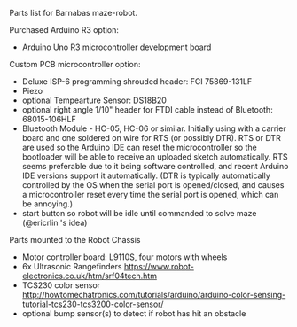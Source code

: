 Parts list for Barnabas maze-robot.

Purchased Arduino R3 option:
- Arduino Uno R3  microcontroller development board

Custom PCB microcontroller option:
- Deluxe ISP-6 programming shrouded header: FCI 75869-131LF
- Piezo
- optional Tempearture Sensor: DS18B20
- optional right angle 1/10" header for FTDI cable instead of Bluetooth: 68015-106HLF
- Bluetooth Module - HC-05, HC-06 or similar.  Initially using with a carrier board and one soldered on wire for RTS (or possibly DTR).  RTS or DTR are used so the Arduino IDE can reset the microcontroller so the bootloader will be able to receive an uploaded sketch automatically.  RTS seems preferable due to it being software controlled, and recent Arduino IDE versions support it automatically.  (DTR is typically automatically controlled by the OS when the serial port is opened/closed, and causes a microcontroller reset every time the serial port is opened, which can be annoying.) 
- start button so robot will be idle until commanded to solve maze (@ericrlin 's idea)

Parts mounted to the Robot Chassis
- Motor controller board: L9110S, four motors with wheels
- 6x Ultrasonic Rangefinders https://www.robot-electronics.co.uk/htm/srf04tech.htm
- TCS230 color sensor http://howtomechatronics.com/tutorials/arduino/arduino-color-sensing-tutorial-tcs230-tcs3200-color-sensor/
- optional bump sensor(s) to detect if robot has hit an obstacle


